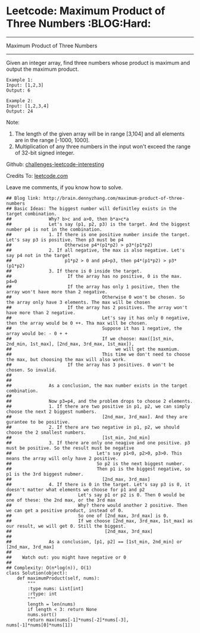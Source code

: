 # Leetcode: Maximum Product of Three Numbers     :BLOG:Hard:


---

Maximum Product of Three Numbers  

---

Given an integer array, find three numbers whose product is maximum and output the maximum product.  

    Example 1:
    Input: [1,2,3]
    Output: 6

    Example 2:
    Input: [1,2,3,4]
    Output: 24

Note:  
1.  The length of the given array will be in range [3,104] and all elements are in the range [-1000, 1000].
2.  Multiplication of any three numbers in the input won't exceed the range of 32-bit signed integer.

Github: [challenges-leetcode-interesting](https://github.com/DennyZhang/challenges-leetcode-interesting/tree/master/maximum-product-of-three-numbers)  

Credits To: [leetcode.com](https://leetcode.com/problems/maximum-product-of-three-numbers/description/)  

Leave me comments, if you know how to solve.  

    ## Blog link: http://brain.dennyzhang.com/maximum-product-of-three-numbers
    ## Basic Ideas: The biggest number will definitley exists in the target combination.
    ##              Why? b>c and a>0, then b*a>c*a
    ##              Let's say (p1, p2, p3) is the target. And the biggest number p4 is not in the combination.
    ##              1. If there is one positive number inside the target. Let's say p3 is positive. Then p3 must be p4
    ##                    Otherwise p4*(p1*p2) > p3*(p1*p2)
    ##              2. If all negative, the max is also negative. Let's say p4 not in the target
    ##                    p1*p2 > 0 and p4>p3, then p4*(p1*p2) > p3*(p1*p2)
    ##              3. If there is 0 inside the target. 
    ##                     If the array has no positive, 0 is the max. p4=0
    ##                     If the array has only 1 positive, then the array won't have more than 2 negative.
    ##                                  Otherwise 0 won't be chosen. So the array only have 3 elements. The max will be chosen
    ##                     If the array has 2 positives. The array won't have more than 2 negative.
    ##                                  Let's say it has only 0 negative, then the array would be 0 ++. Tha max will be chosen.
    ##                                  Suppose it has 1 negative, the array would be: - 0 + +
    ##                                  If we choose: max([1st_min, 2nd_min, 1st_max], [2nd_max, 3rd_max, 1st_max]), 
    ##                                       we will get the maxmium. 
    ##                                  This time we don't need to choose the max, but choosing the max will also work.
    ##                     If the array has 3 positives. 0 won't be chosen. So invalid.
    ##
    ##
    ##              As a conclusion, the max number exists in the target combination.
    ##
    ##              Now p3=p4, and the problem drops to choose 2 elements.
    ##              1. If there are two positive in p1, p2, we can simply choose the next 2 biggest numbers. 
    ##                                  [2nd_max, 3rd_max]. And they are gurantee to be positive.
    ##              2. If there are two negative in p1, p2, we should choose the 2 smallest numbers.
    ##                                  [1st_min, 2nd_min]
    ##              3. If there are only one neagive and one positive. p3 must be positive. So the result must be negative
    ##                                Let's say p1<0, p2>0, p3>0. This means the array will only have 2 positive.
    ##                                So p2 is the next biggest number. 
    ##                                Then p1 is the biggest negative, so p1 is the 3rd biggest nubmer.
    ##                                  [2nd_max, 3rd_max]
    ##              4. If there is 0 in the target. Let's say p3 is 0, it doesn't matter what elements we choose for p1 and p2
    ##                         Let's say p1 or p2 is 0. Then 0 would be one of these: the 2nd max, or the 3rd max
    ##                         Why? there would another 2 positive. Then we can get a positive product, instead of 0.
    ##                         So one of [2nd_max, 3rd_max] is 0. 
    ##                         If we choose [2nd_max, 3rd_max, 1st_max] as our result, we will get 0. Still the biggest.
    ##                                   [2nd_max, 3rd_max]
    ##
    ##              As a conclusion, [p1, p2] == [1st_min, 2nd_min] or [2nd_max, 3rd_max]
    ##
    ##    Watch out: you might have negative or 0  
    ##
    ## Complexity: O(n*log(n)), O(1)
    class Solution(object):
        def maximumProduct(self, nums):
            """
            :type nums: List[int]
            :rtype: int
            """
            length = len(nums)
            if length < 3: return None
            nums.sort()
            return max(nums[-1]*nums[-2]*nums[-3], nums[-1]*nums[0]*nums[1])